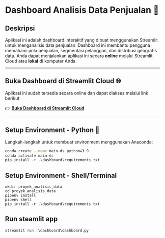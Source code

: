 # Dashboard Analisis Data Penjualan 🛒

## Deskripsi
Aplikasi ini adalah dashboard interaktif yang dibuat menggunakan Streamlit untuk menganalisis data penjualan. Dashboard ini membantu pengguna memahami pola penjualan, segmentasi pelanggan, dan distribusi geografis data. Anda dapat menjalankan aplikasi ini secara **online** melalui Streamlit Cloud atau **lokal** di komputer Anda.

---

## Buka Dashboard di Streamlit Cloud 🌐
Aplikasi ini sudah tersedia secara online dan dapat diakses melalui link berikut:

👉 **[Buka Dashboard di Streamlit Cloud](https://analysisdatapython-c3jwepjamodazdpptrydob.streamlit.app/)**

---

## Setup Environment - Python 🐍
Langkah-langkah untuk membuat environment menggunakan Anaconda:
```bash
conda create --name main-ds python=3.9
conda activate main-ds
pip install -r .\dashboard\requirements.txt
```

## Setup Environment - Shell/Terminal
```
mkdir proyek_analisis_data
cd proyek_analisis_data
pipenv install
pipenv shell
pip install -r .\dashboard\requirements.txt
```

## Run steamlit app
```
streamlit run .\dashboard\dashboard.py
```